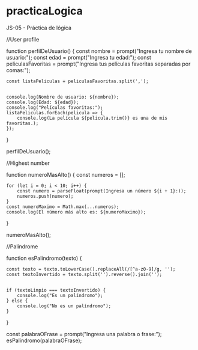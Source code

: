 # practicaLogica
JS-05 - Práctica de lógica 

//User profile

function perfilDeUsuario() {
    const nombre = prompt("Ingresa tu nombre de usuario:");
    const edad = prompt("Ingresa tu edad:");
    const peliculasFavoritas = prompt("Ingresa tus películas favoritas separadas por comas:");

   
    const listaPeliculas = peliculasFavoritas.split(',');

  
    console.log(Nombre de usuario: ${nombre});
    console.log(Edad: ${edad});
    console.log("Películas favoritas:");
    listaPeliculas.forEach(pelicula => {
        console.log(La película ${pelicula.trim()} es una de mis favoritas.);
    });
}

perfilDeUsuario();



//Highest number


function numeroMasAlto() {
    const numeros = [];

    for (let i = 0; i < 10; i++) {
        const numero = parseFloat(prompt(Ingresa un número ${i + 1}:));
        numeros.push(numero); 
    }
    const numeroMaximo = Math.max(...numeros);
    console.log(El número más alto es: ${numeroMaximo});
}

numeroMasAlto();

//Palindrome

function esPalindromo(texto) {
  
    const texto = texto.toLowerCase().replaceAll(/[^a-z0-9]/g, '');
    const textoInvertido = texto.split('').reverse().join('');

   
    if (textoLimpio === textoInvertido) {
        console.log("Es un palíndromo");
    } else {
        console.log("No es un palíndromo");
    }
}

const palabraOFrase = prompt("Ingresa una palabra o frase:");
esPalindromo(palabraOFrase);


